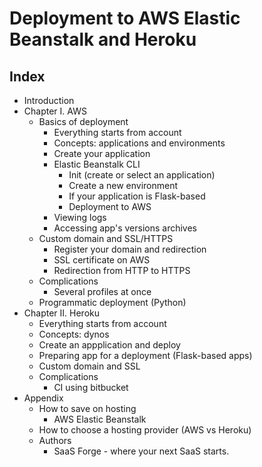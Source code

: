 
# Deployment to AWS Elastic Beanstalk and Heroku

## Index
* Introduction
* Chapter I. AWS
    * Basics of deployment
      * Everything starts from account
      * Concepts: applications and environments
      * Create your application
      * Elastic Beanstalk CLI
        * Init (create or select an application)
        * Create a new environment
        * If your application is Flask-based
        * Deployment to AWS
      * Viewing logs
      * Accessing app's versions archives
    * Custom domain and SSL/HTTPS
      * Register your domain and redirection
      * SSL certificate on AWS
      * Redirection from HTTP to HTTPS
    * Complications
      * Several profiles at once
    * Programmatic deployment (Python)
* Chapter II. Heroku
  * Everything starts from account
  * Concepts: dynos
  * Create an appplication and deploy
  * Preparing app for a deployment (Flask-based apps)
  * Custom domain and SSL
  * Complications
    * CI using bitbucket
* Appendix
  * How to save on hosting
    * AWS Elastic Beanstalk
  * How to choose a hosting provider (AWS vs Heroku)
  * Authors
    * SaaS Forge - where your next SaaS starts.
  
